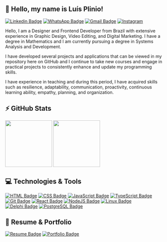 ## 👋 Hello, my name is Luís Plinio!
[![Linkedin Badge](https://img.shields.io/badge/-LinkedIn-0075b4?style=for-the-badge&logo=Linkedin&logoColor=white)](https://www.linkedin.com/in/lu%C3%ADs-campanholi/)
[![WhatsApp Badge](https://img.shields.io/badge/-WhatsApp-25D366?style=for-the-badge&logo=whatsapp&logoColor=white)](https://wa.me/5544984188917)
[![Gmail Badge](https://img.shields.io/badge/-Gmail-f1493c?style=for-the-badge&logo=gmail&logoColor=white)](mailto:lpcampanholi@gmail.com)
[![Instagram](https://img.shields.io/badge/-Instagram-e4405f?style=for-the-badge&logo=instagram&logoColor=white)](https://www.instagram.com/lpcampanholi/)

Hello, I am a Designer and Frontend Developer from Brazil with extensive experience in Graphic Design, Video Editing, and Digital Marketing. I have a degree in Mathematics and I am currently pursuing a degree in Systems Analysis and Development.

I have developed several projects and applications that can be viewed in my repository here on GitHub and I continue to take new courses and engage in practical projects to consistently enhance and update my programming skills.

I have experience in teaching and during this period, I have acquired skills such as resilience, adaptability, communication, proactivity, continuous learning ability, empathy, planning, and organization.

## ⚡ GitHub Stats
<div>
  <img height="150em" src="https://github-readme-stats.vercel.app/api/top-langs/?username=lpcampanholi&layout=compact&hide_border=true&theme=tokyonight">
  <img height="150em" src="https://github-readme-stats.vercel.app/api?username=lpcampanholi&show_icons=true&hide_border=true&theme=tokyonight">
</div>

## 💻 Technologies & Tools
[![HTML Badge](https://img.shields.io/badge/-HTML-212121?style=for-the-badge&logo=html5&logoColor=e4552d)](#)
[![CSS Badge](https://img.shields.io/badge/-CSS-212121?style=for-the-badge&logo=css3&logoColor=1c76b8)](#)
[![JavaScript Badge](https://img.shields.io/badge/-JavaScript-212121?style=for-the-badge&logo=javascript&logoColor=fbe123)](#)
[![TypeScript Badge](https://img.shields.io/badge/-TypeScript-212121?style=for-the-badge&logo=typescript&logoColor=377cc8)](#)
[![Git Badge](https://img.shields.io/badge/-Git-212121?style=for-the-badge&logo=git&logoColor=f05539)](#)
[![React Badge](https://img.shields.io/badge/-React-212121?style=for-the-badge&logo=react&logoColor=08d9ff)](#)
[![NodeJS Badge](https://img.shields.io/badge/-Node.JS-212121?style=for-the-badge&logo=node.js&logoColor=84bf47)](#)
[![Linux Badge](https://img.shields.io/badge/-Linux-212121?style=for-the-badge&logo=ubuntu&logoColor=ea5516)](#)
[![Delphi Badge](https://img.shields.io/badge/-Delphi-212121?style=for-the-badge&logo=delphi&logoColor=f32e3b)](#)
[![PostgreSQL Badge](https://img.shields.io/badge/-PostgreSQL-212121?style=for-the-badge&logo=postgresql&logoColor=376695)](#)

## 📃 Resume & Portfolio
[![Resume Badge](https://img.shields.io/badge/-Resume-212121?style=for-the-badge)](https://lpcampanholi.github.io/meu-curriculo/)
[![Portfolio Badge](https://img.shields.io/badge/-Portfolio-212121?style=for-the-badge)](https://drive.google.com/file/d/1DhYXBNLFBwCiymLD_BDWPIti59Ol_-R5/view?usp=sharing)

<!---
lpcampanholi/lpcampanholi is a ✨ special ✨ repository because its `README.md` (this file) appears on your GitHub profile.
You can click the Preview link to take a look at your changes.
--->
